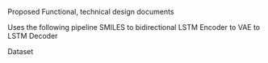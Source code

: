 Proposed Functional, technical design documents

Uses the following pipeline
SMILES to bidirectional LSTM Encoder to VAE to LSTM Decoder

Dataset

